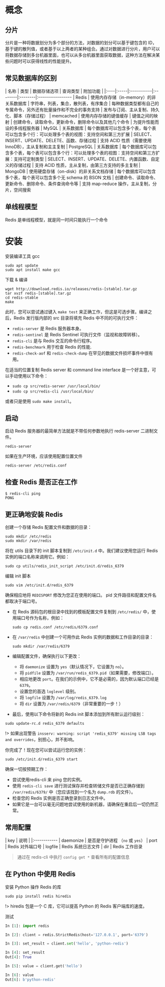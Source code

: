 # 概念

## 分片

分片是一种将数据划分为多个部分的方法，对数据的划分可以基于键包含的 ID，基于键的散列值，或者基于以上两者的某种组合。通过对数据进行分片，用户可以将数据存储到多台机器里面，也可以从多台机器里面获取数据，这种方法在解决某些问题时可以获得线性的性能提升。

## 常见数据库的区别

| 名称 | 类型 | 数据存储选项 | 查询类型 | 附加功能 | 
|:----|:-----|:-----------|:--------|:--------|:-----------------
| Redis | 使用内存存储（in-memory）的非关系数据库 | 字符串，列表，集合，散列表，有序集合 | 每种数据类型都有自己的专属命令，另外还有批量操作和不完全的事务支持 | 发布与订阅、主从复制、持久化、脚本（存储过程）
| memcached | 使用内存存储的键值缓存 | 键值之间的映射 | 创建命令，读取命令，更新命令，删除命令以及其他几个命令 | 为提升性能而设的多线程服务器
| MySQL | 关系数据库 | 每个数据库可以包含多个表，每个表可以包含多个行：可以处理多个表的视图：支持空间和第三方扩展 | SELECT、INSERT、UPDATE、DELETE、函数、存储过程 | 支持 ACID 性质（需要使用 InnoDB），主从复制和主主复制
| PostgreSQL | 关系数据库 | 每个数据库可以包含多个表，每个表可以包含多个行：可以处理多个表的视图：支持空间和第三方扩展：支持可定制类型 | SELECT、INSERT、UPDATE、DELETE、内置函数、自定义的存储过程 | 支持 ACID 性质，主从复制，由第三方支持的多主复制
| MongoDB | 使用硬盘存储（on-disk）的非关系文档存储 | 每个数据库可以包含多个表，每个表可以包含多个无 schema 的 BSON 文档 | 创建命令、读取命令、更新命令、删除命令、条件查询命令等 | 支持 map-reduce 操作，主从复制，分片，空间搜索

## 单线程模型

Redis 是单线程模型，就是同一时间只能执行一个命令

# 安装

安装编译工具 gcc

```
sudo apt update
sudo apt install make gcc
```

下载 & 编译

```
wget http://download.redis.io/releases/redis-[stable].tar.gz
tar xvzf redis-[stable].tar.gz
cd redis-stable
make
```

此时，您可以尝试通过键入 `make test` 来正确工作，但这是可选步骤。编译之后，Redis 发行版内部的 src 目录将填充 Redis 中不同的可执行文件：

* `redis-server` 是 Redis 服务器本身。
* `redis-sentinel` 是 Redis Sentinel 可执行文件（监视和故障转移）。
* `redis-cli` 是与 Redis 交互的命令行程序。
* `redis-benchmark` 用于检查 Redis 的性能.
* `redis-check-aof` 和 `redis-check-dump` 在罕见的数据文件损坏事件中很有用。

在适当的位置复制 Redis server 和 command line interface 是一个好主意，可以手动使用以下命令：

* `sudo cp src/redis-server /usr/local/bin/`
* `sudo cp src/redis-cli /usr/local/bin/`

或者只是使用 `sudo make install`。

## 启动

启动 Redis 服务器的最简单方法就是不带任何参数地执行 redis-server 二进制文件。

```
redis-server
```

如果在生产环境，应该使用配置位置文件

```
redis-server /etc/redis.conf
```

## 检查 Redis 是否正在工作

```
$ redis-cli ping
PONG
```

## 更正确地安装 Redis

创建一个存储 Redis 配置文件和数据的目录：

```
sudo mkdir /etc/redis
sudo mkdir /var/redis
```

将在 utils 目录下的 init 脚本复制到 `/etc/init.d` 中。我们建议使用您运行 Redis 实例的端口名称来调用它。例如：

```
sudo cp utils/redis_init_script /etc/init.d/redis_6379
```

编辑 init 脚本

```
sudo vim /etc/init.d/redis_6379
```

确保相应地将 `REDISPORT` 修改为您正在使用的端口。 pid 文件路径和配置文件名都取决于端口号。

* 在 Redis 源码包的根目录中找到的模板配置文件复制到 `/etc/redis/` 中，使用端口号作为名称，例如：

    ```
    sudo cp redis.conf /etc/redis/6379.conf
    ```

* 在 `/var/redis` 中创建一个可用作此 Redis 实例的数据和工作目录的目录：

    ```
    sudo mkdir /var/redis/6379
    ```

* 编辑配置文件，确保执行以下更改：

    * 将 `daemonize` 设置为 `yes`（默认情况下，它设置为 `no`）。
    * 将 `pidfile` 设置为 `/var/run/redis_6379.pid`（如果需要，修改端口）。
    * 相应地更改 `port`。在我们的示例中，它不是必需的，因为默认端口已经是 `6379`。
    * 设置您的首选 `loglevel` 级别。
    * 将 `logfile` 设置为 `/var/log/redis_6379.log`
    * 将 `dir` 设置为 `/var/redis/6379`（非常重要的一步！）

 * 最后，使用以下命令将新的 Redis init 脚本添加到所有默认运行级别：

 ```
 sudo update-rc.d redis_6379 defaults
 ```

 !> 如果出现警告 `insserv: warning: script 'redis_6379' missing LSB tags and overrides`，别担心，并不影响。

你完成了！现在您可以尝试运行您的实例：

```
sudo /etc/init.d/redis_6379 start
```

确保一切按预期工作：

* 尝试使用redis-cli 来 ping 您的实例。
* 使用 `redis-cli save` 进行测试保存并检查转储文件是否已正确存储到 `/var/redis/6379/` 中（您应该找到一个名为 `dump.rdb` 的文件）。
* 检查您的 Redis 实例是否正确登录到日志文件中。
* 如果它是一台可以毫无问题地尝试使用的新机器，请确保在重启后一切仍然正常。

## 常用配置

| key | 说明 |
|:------------
| daemonize | 是否是守护进程 （`no` 或 `yes`）
| port | Redis 对外端口号
| logfile | Redis 系统日志文件
| dir | Redis 工作目录

> 通过在 redis-cli 中执行 `config get *` 查看所有的配置信息

## 在 Python 中使用 Redis

安装 Python 操作 Redis 的库

```
sudo pip install redis hiredis
```
!> hiredis 包是一个 C 库，它可以提高 Python 的 Redis 客户端库的速度。

测试

``` python
In [1]: import redis

In [2]: client = redis.StrictRedis(host='127.0.0.1', port='6379')

In [3]: set_result = client.set('hello', 'python-redis')

In [4]: set_result
Out[4]: True

In [5]: value = client.get('hello')

In [6]: value
Out[6]: b'python-redis'

```